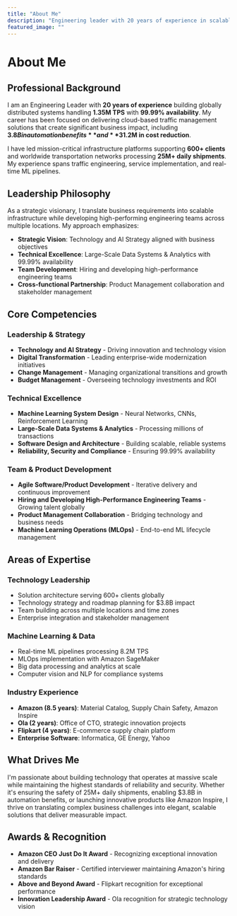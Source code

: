 ```yaml
---
title: "About Me"
description: "Engineering leader with 20 years of experience in scalable systems and machine learning"
featured_image: ""
---
```


# About Me

## Professional Background

I am an Engineering Leader with **20 years of experience** building globally distributed systems handling **1.35M TPS** with **99.99% availability**. My career has been focused on delivering cloud-based traffic management solutions that create significant business impact, including **$3.8B in automation benefits** and **$31.2M in cost reduction**.

I have led mission-critical infrastructure platforms supporting **600+ clients** and worldwide transportation networks processing **25M+ daily shipments**. My experience spans traffic engineering, service implementation, and real-time ML pipelines.

## Leadership Philosophy

As a strategic visionary, I translate business requirements into scalable infrastructure while developing high-performing engineering teams across multiple locations. My approach emphasizes:

- **Strategic Vision**: Technology and AI Strategy aligned with business objectives
- **Technical Excellence**: Large-Scale Data Systems & Analytics with 99.99% availability
- **Team Development**: Hiring and developing high-performance engineering teams
- **Cross-functional Partnership**: Product Management collaboration and stakeholder management

## Core Competencies

### Leadership & Strategy
- **Technology and AI Strategy** - Driving innovation and technology vision
- **Digital Transformation** - Leading enterprise-wide modernization initiatives
- **Change Management** - Managing organizational transitions and growth
- **Budget Management** - Overseeing technology investments and ROI

### Technical Excellence
- **Machine Learning System Design** - Neural Networks, CNNs, Reinforcement Learning
- **Large-Scale Data Systems & Analytics** - Processing millions of transactions
- **Software Design and Architecture** - Building scalable, reliable systems
- **Reliability, Security and Compliance** - Ensuring 99.99% availability

### Team & Product Development
- **Agile Software/Product Development** - Iterative delivery and continuous improvement
- **Hiring and Developing High-Performance Engineering Teams** - Growing talent globally
- **Product Management Collaboration** - Bridging technology and business needs
- **Machine Learning Operations (MLOps)** - End-to-end ML lifecycle management

## Areas of Expertise

### Technology Leadership
- Solution architecture serving 600+ clients globally
- Technology strategy and roadmap planning for $3.8B impact
- Team building across multiple locations and time zones
- Enterprise integration and stakeholder management

### Machine Learning & Data
- Real-time ML pipelines processing 8.2M TPS
- MLOps implementation with Amazon SageMaker
- Big data processing and analytics at scale
- Computer vision and NLP for compliance systems

### Industry Experience
- **Amazon (8.5 years)**: Material Catalog, Supply Chain Safety, Amazon Inspire
- **Ola (2 years)**: Office of CTO, strategic innovation projects
- **Flipkart (4 years)**: E-commerce supply chain platform
- **Enterprise Software**: Informatica, GE Energy, Yahoo

## What Drives Me

I'm passionate about building technology that operates at massive scale while maintaining the highest standards of reliability and security. Whether it's ensuring the safety of 25M+ daily shipments, enabling $3.8B in automation benefits, or launching innovative products like Amazon Inspire, I thrive on translating complex business challenges into elegant, scalable solutions that deliver measurable impact.

## Awards & Recognition

- **Amazon CEO Just Do It Award** - Recognizing exceptional innovation and delivery
- **Amazon Bar Raiser** - Certified interviewer maintaining Amazon's hiring standards
- **Above and Beyond Award** - Flipkart recognition for exceptional performance
- **Innovation Leadership Award** - Ola recognition for strategic technology vision